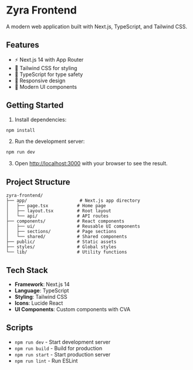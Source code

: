 # Zyra Frontend

A modern web application built with Next.js, TypeScript, and Tailwind CSS.

## Features

- ⚡ Next.js 14 with App Router
- 🎨 Tailwind CSS for styling
- 🔧 TypeScript for type safety
- 📱 Responsive design
- 🎯 Modern UI components

## Getting Started

1. Install dependencies:
```bash
npm install
```

2. Run the development server:
```bash
npm run dev
```

3. Open [http://localhost:3000](http://localhost:3000) with your browser to see the result.

## Project Structure

```
zyra-frontend/
├── app/                    # Next.js app directory
│   ├── page.tsx           # Home page
│   ├── layout.tsx         # Root layout
│   └── api/               # API routes
├── components/            # React components
│   ├── ui/                # Reusable UI components
│   ├── sections/          # Page sections
│   └── shared/            # Shared components
├── public/                # Static assets
├── styles/                # Global styles
└── lib/                   # Utility functions
```

## Tech Stack

- **Framework**: Next.js 14
- **Language**: TypeScript
- **Styling**: Tailwind CSS
- **Icons**: Lucide React
- **UI Components**: Custom components with CVA

## Scripts

- `npm run dev` - Start development server
- `npm run build` - Build for production
- `npm run start` - Start production server
- `npm run lint` - Run ESLint

